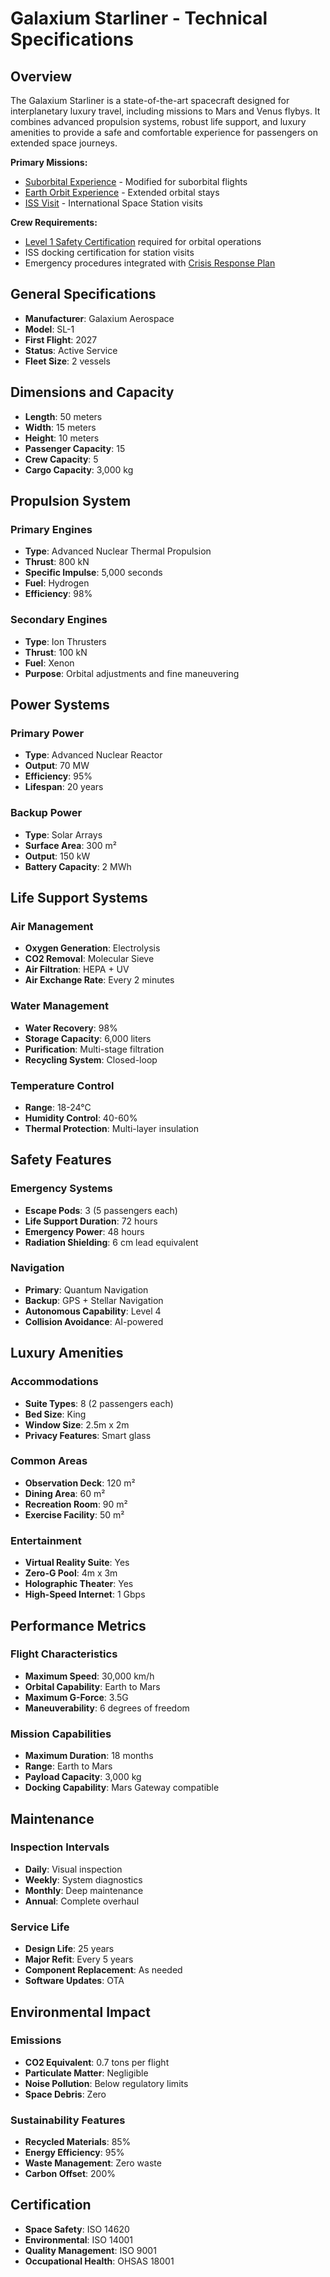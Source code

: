 # Galaxium Starliner - Technical Specifications

## Overview

The Galaxium Starliner is a state-of-the-art spacecraft designed for interplanetary luxury travel, including missions to Mars and Venus flybys. It combines advanced propulsion systems, robust life support, and luxury amenities to provide a safe and comfortable experience for passengers on extended space journeys.

**Primary Missions:**
- [Suborbital Experience](../../02_offerings/01_suborbital_experience.md) - Modified for suborbital flights
- [Earth Orbit Experience](../../02_offerings/02_earth_orbit_experience.md) - Extended orbital stays
- [ISS Visit](../../02_offerings/03_iss_visit.md) - International Space Station visits

**Crew Requirements:**
- [Level 1 Safety Certification](../../03_hr/01_training/space_safety_certification.md#level-1-space-safety-awareness) required for orbital operations
- ISS docking certification for station visits
- Emergency procedures integrated with [Crisis Response Plan](../../06_technical/crisis_response_plan.md)

## General Specifications

- **Manufacturer**: Galaxium Aerospace
- **Model**: SL-1
- **First Flight**: 2027
- **Status**: Active Service
- **Fleet Size**: 2 vessels

## Dimensions and Capacity

- **Length**: 50 meters
- **Width**: 15 meters
- **Height**: 10 meters
- **Passenger Capacity**: 15
- **Crew Capacity**: 5
- **Cargo Capacity**: 3,000 kg

## Propulsion System

### Primary Engines
- **Type**: Advanced Nuclear Thermal Propulsion
- **Thrust**: 800 kN
- **Specific Impulse**: 5,000 seconds
- **Fuel**: Hydrogen
- **Efficiency**: 98%

### Secondary Engines
- **Type**: Ion Thrusters
- **Thrust**: 100 kN
- **Fuel**: Xenon
- **Purpose**: Orbital adjustments and fine maneuvering

## Power Systems

### Primary Power
- **Type**: Advanced Nuclear Reactor
- **Output**: 70 MW
- **Efficiency**: 95%
- **Lifespan**: 20 years

### Backup Power
- **Type**: Solar Arrays
- **Surface Area**: 300 m²
- **Output**: 150 kW
- **Battery Capacity**: 2 MWh

## Life Support Systems

### Air Management
- **Oxygen Generation**: Electrolysis
- **CO2 Removal**: Molecular Sieve
- **Air Filtration**: HEPA + UV
- **Air Exchange Rate**: Every 2 minutes

### Water Management
- **Water Recovery**: 98%
- **Storage Capacity**: 6,000 liters
- **Purification**: Multi-stage filtration
- **Recycling System**: Closed-loop

### Temperature Control
- **Range**: 18-24°C
- **Humidity Control**: 40-60%
- **Thermal Protection**: Multi-layer insulation

## Safety Features

### Emergency Systems
- **Escape Pods**: 3 (5 passengers each)
- **Life Support Duration**: 72 hours
- **Emergency Power**: 48 hours
- **Radiation Shielding**: 6 cm lead equivalent

### Navigation
- **Primary**: Quantum Navigation
- **Backup**: GPS + Stellar Navigation
- **Autonomous Capability**: Level 4
- **Collision Avoidance**: AI-powered

## Luxury Amenities

### Accommodations
- **Suite Types**: 8 (2 passengers each)
- **Bed Size**: King
- **Window Size**: 2.5m x 2m
- **Privacy Features**: Smart glass

### Common Areas
- **Observation Deck**: 120 m²
- **Dining Area**: 60 m²
- **Recreation Room**: 90 m²
- **Exercise Facility**: 50 m²

### Entertainment
- **Virtual Reality Suite**: Yes
- **Zero-G Pool**: 4m x 3m
- **Holographic Theater**: Yes
- **High-Speed Internet**: 1 Gbps

## Performance Metrics

### Flight Characteristics
- **Maximum Speed**: 30,000 km/h
- **Orbital Capability**: Earth to Mars
- **Maximum G-Force**: 3.5G
- **Maneuverability**: 6 degrees of freedom

### Mission Capabilities
- **Maximum Duration**: 18 months
- **Range**: Earth to Mars
- **Payload Capacity**: 3,000 kg
- **Docking Capability**: Mars Gateway compatible

## Maintenance

### Inspection Intervals
- **Daily**: Visual inspection
- **Weekly**: System diagnostics
- **Monthly**: Deep maintenance
- **Annual**: Complete overhaul

### Service Life
- **Design Life**: 25 years
- **Major Refit**: Every 5 years
- **Component Replacement**: As needed
- **Software Updates**: OTA

## Environmental Impact

### Emissions
- **CO2 Equivalent**: 0.7 tons per flight
- **Particulate Matter**: Negligible
- **Noise Pollution**: Below regulatory limits
- **Space Debris**: Zero

### Sustainability Features
- **Recycled Materials**: 85%
- **Energy Efficiency**: 95%
- **Waste Management**: Zero waste
- **Carbon Offset**: 200%

## Certification

- **Space Safety**: ISO 14620
- **Environmental**: ISO 14001
- **Quality Management**: ISO 9001
- **Occupational Health**: OHSAS 18001 